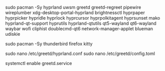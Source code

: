 sudo pacman -Sy hyprland uwsm greetd greetd-regreet pipewire wireplumber xdg-desktop-portal-hyprland brightnessctl hyprpaper hyprpicker hypridle hyprlock hyprcursor hyprpolkitagent hyprsunset mako hyprland-qt-support hyprutils hyprland-qtutils qt5-wayland qt6-wayland waybar wofi cliphist doublecmd-qt6 network-manager-applet blueman udiskie

sudo pacman -Sy thunderbird firefox kitty

sudo nano /etc/greetd/hyprland.conf
sudo nano /etc/greetd/config.toml

systemctl enable greetd.service
